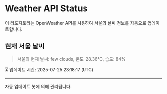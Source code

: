
# Weather API Status

이 리포지토리는 OpenWeather API를 사용하여 서울의 날씨 정보를 자동으로 업데이트합니다.

## 현재 서울 날씨
> 서울의 현재 날씨: few clouds, 온도: 28.36°C, 습도: 84%

⏳ 업데이트 시간: 2025-07-25 23:18:17 (UTC)

---
자동 업데이트 봇에 의해 관리됩니다.
